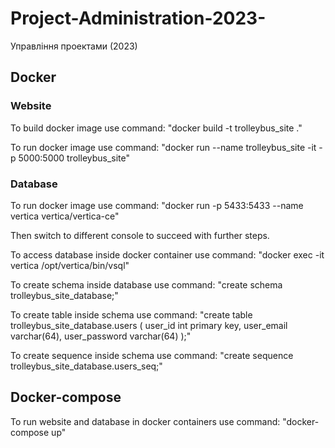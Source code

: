 # Project-Administration-2023-
Управління проектами (2023)

## Docker
### Website
To build docker image use command: "docker build -t trolleybus_site ."

To run docker image use command: "docker run --name trolleybus_site -it -p 5000:5000 trolleybus_site"

### Database
To run docker image use command: "docker run -p 5433:5433 --name vertica vertica/vertica-ce"

Then switch to different console to succeed with further steps.

To access database inside docker container use command: "docker exec -it vertica /opt/vertica/bin/vsql"

To create schema inside database use command: "create schema trolleybus_site_database;"

To create table inside schema use command: 
"create table trolleybus_site_database.users
(
    user_id int primary key,
    user_email    varchar(64),
    user_password varchar(64)
);"

To create sequence inside schema use command: "create sequence trolleybus_site_database.users_seq;"

## Docker-compose
To run website and database in docker containers use command: "docker-compose up"
